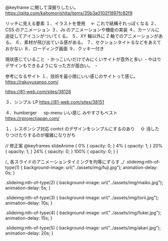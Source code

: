 @keyframe に関して深掘りしたい。
https://qiita.com/kahomorishita/items/35b3a0102f1897fc82f9

リッチに見える要素
１、イラストを使用　 ← これで結構それっぽくなる
２、CSS のアニメーション
３、Js のアニメーションや機能の実装
４、カーソルに追従してアイコンがついてくる。
５、XY 軸以外に Z 軸でのアニメーションがある。
６、素材が飛び出ている感がある。
７、セクションタイトるなどをあえておかない
８、ローディング画面
９、クッキー付き

現状感じていること
・かっこいいだけでみにくいサイトが意外と多い
・やはりデザインもできるようになった方が面白い。
・

参考になるサイト
１、技術を最小限にいい感じのサイトって感じ。
https://rakuyusanso.com/

https://81-web.com/sites/38126

３、シンプル LP
https://81-web.com/sites/38151

４、humberger 　 sp-menu いい感じ みやすさもベスト
https://rprojectjapan.com/

<!-- 課題   -->

１、レスポンシブ対応
contct のデザインをシンプルにするのあり　
⇧ 消したりつけたりするのが複雑になりがち

// 修正案
@keyframes slideAnime {
0% {
opacity: 0;
}
4% {
opacity: 1;
}
20% {
opacity: 1;
}
24% {
opacity: 0;
}
100% {
opacity: 0;
}
}

/_ 各スライドのアニメーションタイミングを均等にずらす _/
.slideimg:nth-of-type(1) {
background-image: url("../assets/img/fuji.jpg");
animation-delay: 0s;
}

.slideimg:nth-of-type(2) {
background-image: url("../assets/img/maiko.jpg");
animation-delay: 5s;
}

.slideimg:nth-of-type(3) {
background-image: url("../assets/img/torii.jpg");
animation-delay: 10s;
}

.slideimg:nth-of-type(4) {
background-image: url("../assets/img/fukei.jpg");
animation-delay: 15s;
}

.slideimg:nth-of-type(5) {
background-image: url("../assets/img/akari.jpg");
animation-delay: 20s;
}
